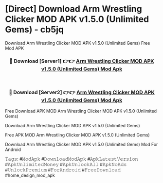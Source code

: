 # [Direct] Download Arm Wrestling Clicker MOD APK v1.5.0 (Unlimited Gems) - cb5jq
Download Arm Wrestling Clicker MOD APK v1.5.0 (Unlimited Gems) Free Mod APK

<div align="center">
<h3>🔴 Download [Server1] 👉👉 <a href="https://apk-comot.site?title=Arm_Wrestling_Clicker_MOD_APK_v1.5.0_(Unlimited_Gems)">Arm Wrestling Clicker MOD APK v1.5.0 (Unlimited Gems) Mod Apk</a></h3><br>

<h3>🔴 Download [Server2] 👉👉 <a href="https://apk-comot.site?title=Arm_Wrestling_Clicker_MOD_APK_v1.5.0_(Unlimited_Gems)">Arm Wrestling Clicker MOD APK v1.5.0 (Unlimited Gems) Mod Apk</a></h3>
</div>


Free Download APK MOD Arm Wrestling Clicker MOD APK v1.5.0 (Unlimited Gems)

Download Arm Wrestling Clicker MOD APK v1.5.0 (Unlimited Gems) 

Free APK MOD Arm Wrestling Clicker MOD APK v1.5.0 (Unlimited Gems) 

Download Arm Wrestling Clicker MOD APK v1.5.0 (Unlimited Gems) Mod For Android

𝚃𝚊𝚐𝚜: #𝙼𝚘𝚍𝙰𝚙𝚔 #𝙳𝚘𝚠𝚗𝚕𝚘𝚊𝚍𝙼𝚘𝚍𝙰𝚙𝚔 #𝙰𝚙𝚔𝙻𝚊𝚝𝚎𝚜𝚝𝚅𝚎𝚛𝚜𝚒𝚘𝚗 #𝙰𝚙𝚔𝚄𝚗𝚕𝚒𝚖𝚒𝚝𝚎𝚍𝙼𝚘𝚗𝚎𝚢 #𝙰𝚙𝚔𝚄𝚗𝚕𝚘𝚌𝚔𝙰𝚕𝚕 #𝙰𝚙𝚔𝙽𝚘𝙰𝚍𝚜 #𝚄𝚗𝚕𝚘𝚌𝚔𝙿𝚛𝚎𝚖𝚒𝚞𝚖 #𝙵𝚘𝚛𝙰𝚗𝚍𝚛𝚘𝚒𝚍 #𝙵𝚛𝚎𝚎𝙳𝚘𝚠𝚗𝚕𝚘𝚊𝚍 #home_design_mod_apk